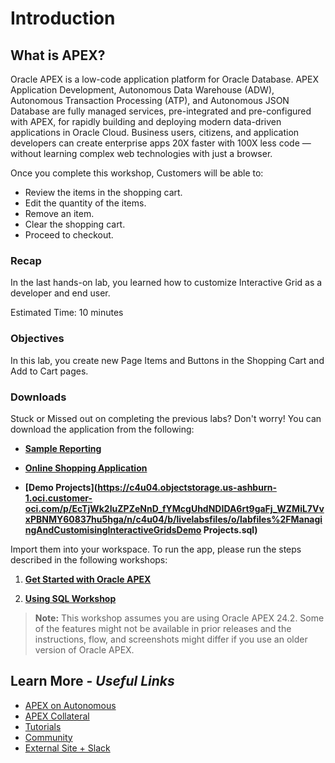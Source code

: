 # Introduction

## **What is APEX?**

Oracle APEX is a low-code application platform for Oracle Database. APEX Application Development, Autonomous Data Warehouse (ADW), Autonomous Transaction Processing (ATP), and Autonomous JSON Database are fully managed services, pre-integrated and pre-configured with APEX, for rapidly building and deploying modern data-driven applications in Oracle Cloud. Business users, citizens, and application developers can create enterprise apps 20X faster with 100X less code — without learning complex web technologies with just a browser.

Once you complete this workshop, Customers will be able to:

- Review the items in the shopping cart.
- Edit the quantity of the items.
- Remove an item.
- Clear the shopping cart.
- Proceed to checkout.

### Recap

In the last hands-on lab, you learned how to customize Interactive Grid as a developer and end user.

Estimated Time: 10 minutes

### Objectives

In this lab, you create new Page Items and Buttons in the Shopping Cart and Add to Cart pages.

### Downloads

Stuck or Missed out on completing the previous labs? Don't worry! You can download the application from the following:

- **[Sample Reporting](https://c4u04.objectstorage.us-ashburn-1.oci.customer-oci.com/p/EcTjWk2IuZPZeNnD_fYMcgUhdNDIDA6rt9gaFj_WZMiL7VvxPBNMY60837hu5hga/n/c4u04/b/livelabsfiles/o/labfiles%2FManagingAndCustomisingInteractiveGrids-SampleReporting.sql)**

- **[Online Shopping Application](https://c4u04.objectstorage.us-ashburn-1.oci.customer-oci.com/p/EcTjWk2IuZPZeNnD_fYMcgUhdNDIDA6rt9gaFj_WZMiL7VvxPBNMY60837hu5hga/n/c4u04/b/livelabsfiles/o/labfiles%2FManagingAndCustomisingInteractiveGrids-OnlineShoppingApplication.sql)**

- **[Demo Projects](https://c4u04.objectstorage.us-ashburn-1.oci.customer-oci.com/p/EcTjWk2IuZPZeNnD_fYMcgUhdNDIDA6rt9gaFj_WZMiL7VvxPBNMY60837hu5hga/n/c4u04/b/livelabsfiles/o/labfiles%2FManagingAndCustomisingInteractiveGridsDemo Projects.sql)**

Import them into your workspace. To run the app, please run the steps described in the following workshops:

1. **[Get Started with Oracle APEX](https://livelabs.oracle.com/pls/apex/r/dbpm/livelabs/run-workshop?p210_wid=3509)**

2. **[Using SQL Workshop](https://livelabs.oracle.com/pls/apex/r/dbpm/livelabs/run-workshop?p210_wid=3524)**

 > **Note:** This workshop assumes you are using Oracle APEX 24.2. Some of the features might not be available in prior releases and the instructions, flow, and screenshots might differ if you use an older version of Oracle APEX.

## Learn More - *Useful Links*

- [APEX on Autonomous](https://apex.oracle.com/autonomous)
- [APEX Collateral](https://www.oracle.com/database/technologies/appdev/apex/collateral.html)
- [Tutorials](https://apex.oracle.com/en/learn/tutorials)
- [Community](https://apex.oracle.com/community)
- [External Site + Slack](http://apex.world)

